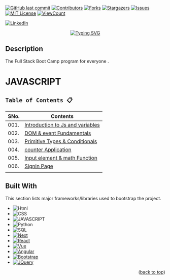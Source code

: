 <!-- PROJECT SHIELDS -->
<!--
*** I'm using markdown "reference style" links for readability.
*** Reference links are enclosed in brackets [ ] instead of parentheses ( ).
*** See the bottom of this document for the declaration of the reference variables
*** for contributors-url, forks-url, etc. This is an optional, concise syntax you may use.
*** https://www.markdownguide.org/basic-syntax/#reference-style-links
-->

[![GitHub last commit][commit-shield]][commit-url]
[![Contributors][contributors-shield]][contributors-url]
[![Forks][forks-shield]][forks-url]
[![Stargazers][stars-shield]][stars-url]
[![Issues][issues-shield]][issues-url]
[![MIT License][license-shield]][license-url]
[![ViewCount][view-shield]][view-url]

[![LinkedIn][linkedin-shield]][linkedin-url]

<p align="center"><a href="https://git.io/typing-svg"><img src="https://readme-typing-svg.demolab.com?font=Fira+Code&pause=1000&color=FFFFFF&background=000000&center=true&vCenter=true&width=435&lines=+Full+Stack+Boot+Camp" alt="Typing SVG" /></a>
</p>

## Description
The Full Stack Boot Camp program for everyone .


# JAVASCRIPT

## `Table of Contents 📋`
| **SNo.**  | **Contents**                              |
|-----------|-------------------------------------------|
| 001.        | [Introduction to Js and variables](https://github.com/gowthamdongari/Python-Hacker-Rank/tree/master/JavaScript/01.%20Intro%20to%20JS%20%26%20variables) |
| 002.        | [DOM & event Fundamentals](https://github.com/gowthamdongari/Full-stack-boot-camp/tree/master/JavaScript/02.%20DOM%20%26%20event%20Fundamentals)  |
| 003.        | [Primitive Types & Conditionals](https://github.com/gowthamdongari/Full-stack-boot-camp/tree/master/JavaScript/03.Primitive%20Types%20%26%20Conditionals)  |
| 004.        | [counter Application](https://github.com/gowthamdongari/Full-stack-boot-camp/tree/master/JavaScript/04.counter%20Application)  |
| 005.        | [Input element & math Function](https://github.com/gowthamdongari/Full-stack-boot-camp/tree/master/JavaScript/05.%20Input%20element%20%26%20math%20Function)  |
| 006.        | [SignIn Page](https://github.com/gowthamdongari/Full-stack-boot-camp/tree/master/JavaScript/06.%20SignIn%20Page) |
|             |   |




## Built With

This section lists  major frameworks/libraries used to bootstrap the project. 

* ![Html][Html]
* ![CSS]
* ![JAVASCRIPT]
* ![Python]
* ![SQL]
* [![Next][Next.js]][Next-url]
* [![React][React.js]][React-url]
* [![Vue][Vue.js]][Vue-url]
* [![Angular][Angular.io]][Angular-url]
* [![Bootstrap][Bootstrap.com]][Bootstrap-url]
* [![JQuery][JQuery.com]][JQuery-url]

<p align="right">(<a href="#readme-top">back to top</a>)</p>












<!-- MARKDOWN LINKS & IMAGES -->
<!-- https://www.markdownguide.org/basic-syntax/#reference-style-links -->
[contributors-shield]: https://img.shields.io/github/contributors/gowthamdongari/Full-stack-boot-camp.svg?style=for-the-badge
[contributors-url]: https://github.com/gowthamdongari/Full-stack-boot-camp/graphs/contributors
[forks-shield]: https://img.shields.io/github/forks/gowthamdongari/Full-stack-boot-camp.svg?style=for-the-badge
[forks-url]: https://github.com/gowthamdongari/Full-stack-boot-camp/network/members
[stars-shield]: https://img.shields.io/github/stars/gowthamdongari/Full-stack-boot-camp.svg?style=for-the-badge
[stars-url]: https://github.com/gowthamdongari/Full-stack-boot-camp/stargazers
[issues-shield]: https://img.shields.io/github/issues/gowthamdongari/Full-stack-boot-camp.svg?style=for-the-badge
[issues-url]: https://github.com/gowthamdongari/Full-stack-boot-camp/issues
[license-shield]: https://img.shields.io/github/license/gowthamdongari/Full-stack-boot-camp.svg?style=for-the-badge
[license-url]: https://github.com/gowthamdongari/Full-stack-boot-camp/blob/master/LICENSE.txt
[linkedin-shield]: https://img.shields.io/badge/-LinkedIn-black.svg?style=for-the-badge&logo=linkedin&colorB=555
[linkedin-url]: https://www.linkedin.com/in/gowthamdongari/
[commit-shield]: https://img.shields.io/github/last-commit/gowthamdongari/Full-stack-boot-camp.svg?style=for-the-badge
[commit-url]: https://img.shields.io/github/last-commit/gowthamdongari/Full-stack-boot-camp
[view-shield]: https://img.shields.io/github/watchers/gowthamdongari/Full-stack-boot-camp.svg?style=for-the-badge
[view-url]: https://views.whatilearened.today/views/github/gowthamdongari/Full-stack-boot-camp.svg?cache=remove


[product-screenshot]: images/screenshot.png
[Next.js]: https://img.shields.io/badge/next.js-000000?style=for-the-badge&logo=nextdotjs&logoColor=white
[Next-url]: https://nextjs.org/
[React.js]: https://img.shields.io/badge/React-20232A?style=for-the-badge&logo=react&logoColor=61DAFB
[React-url]: https://reactjs.org/
[Vue.js]: https://img.shields.io/badge/Vue.js-35495E?style=for-the-badge&logo=vuedotjs&logoColor=4FC08D
[Vue-url]: https://vuejs.org/
[Angular.io]: https://img.shields.io/badge/Angular-DD0031?style=for-the-badge&logo=angular&logoColor=white
[Angular-url]: https://angular.io/
[Svelte.dev]: https://img.shields.io/badge/Svelte-4A4A55?style=for-the-badge&logo=svelte&logoColor=FF3E00
[Svelte-url]: https://svelte.dev/
[Laravel.com]: https://img.shields.io/badge/Laravel-FF2D20?style=for-the-badge&logo=laravel&logoColor=white
[Laravel-url]: https://laravel.com
[Bootstrap.com]: https://img.shields.io/badge/Bootstrap-563D7C?style=for-the-badge&logo=bootstrap&logoColor=white
[Bootstrap-url]: https://getbootstrap.com
[JQuery.com]: https://img.shields.io/badge/jQuery-0769AD?style=for-the-badge&logo=jquery&logoColor=white
[JQuery-url]: https://jquery.com 
[Html]: https://img.shields.io/badge/-HTML-orange?style=for-the-badge&logo=HTML&logoColor=white
[SQL]: https://img.shields.io/badge/-SQL-blue?style=for-the-badge&logo=sqL&logoColor=white
[CSS]: https://img.shields.io/badge/-CSS-lightgrey?style=for-the-badge&logo=CSS3_logo_and_wordmark.svg
[JAVASCRIPT]: https://img.shields.io/badge/-JAVASCRIPT-black?style=for-the-badge&logo=sqL&logoColor=white
[Python]: https://img.shields.io/badge/-Python-yellow?style=for-the-badge&logo=sqL&logoColor=white
